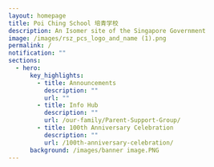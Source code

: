 ```yaml
---
layout: homepage
title: Poi Ching School 培青学校
description: An Isomer site of the Singapore Government
image: /images/rsz_pcs_logo_and_name (1).png
permalink: /
notification: ""
sections:
  - hero:
      key_highlights:
        - title: Announcements
          description: ""
          url: ""
        - title: Info Hub
          description: ""
          url: /our-family/Parent-Support-Group/
        - title: 100th Anniversary Celebration
          description: ""
          url: /100th-anniversary-celebration/
      background: /images/banner image.PNG
---
```

